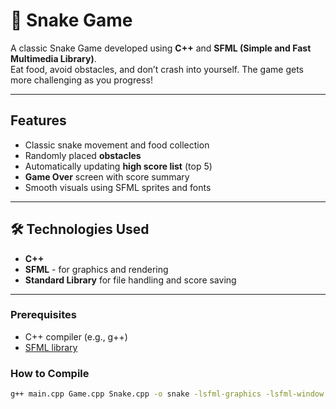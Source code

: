 # 🐍 Snake Game

A classic Snake Game developed using **C++** and **SFML (Simple and Fast Multimedia Library)**.\
Eat food, avoid obstacles, and don’t crash into yourself. The game gets more challenging as you progress!

---

##  Features

- Classic snake movement and food collection
- Randomly placed **obstacles**
- Automatically updating **high score list** (top 5)
- **Game Over** screen with score summary
- Smooth visuals using SFML sprites and fonts

---

## 🛠  Technologies Used

- **C++**
- **SFML** - for graphics and rendering
- **Standard Library** for file handling and score saving

---


### Prerequisites

- C++ compiler (e.g., g++)
- [SFML library](https://www.sfml-dev.org/download.php)

### How to Compile

```bash
g++ main.cpp Game.cpp Snake.cpp -o snake -lsfml-graphics -lsfml-window -lsfml-system
